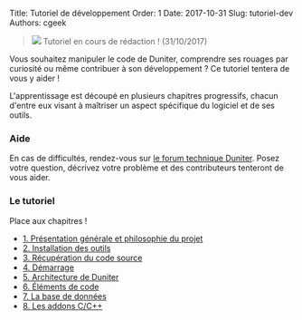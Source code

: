 Title: Tutoriel de développement
Order: 1
Date: 2017-10-31
Slug: tutoriel-dev
Authors: cgeek

> <span class="icon">![](/images/icons/warning.png)</span> Tutoriel en cours de rédaction ! (31/10/2017)

Vous souhaitez manipuler le code de Duniter, comprendre ses rouages par curiosité ou même contribuer à son développement ? Ce tutoriel tentera de vous y aider !

L'apprentissage est découpé en plusieurs chapitres progressifs, chacun d'entre eux visant à maîtriser un aspect spécifique du logiciel et de ses outils.

### Aide

En cas de difficultés, rendez-vous sur [le forum technique Duniter](https://forum.duniter.org). Posez votre question, décrivez votre problème et des contributeurs tenteront de vous aider.

### Le tutoriel

Place aux chapitres !

* [1. Présentation générale et philosophie du projet](./chapitre-1-presentation)
* [2. Installation des outils](./chapitre-2-outils)
* [3. Récupération du code source](./chapitre-3-source)
* [4. Démarrage](./chapitre-4-demarrage)
* [5. Architecture de Duniter](./chapitre-5-architecture)
* [6. Éléments de code](./chapitre-6-code)
* [7. La base de données](./chapitre-7-bdd)
* [8. Les addons C/C++](./chapitre-8-addon)
